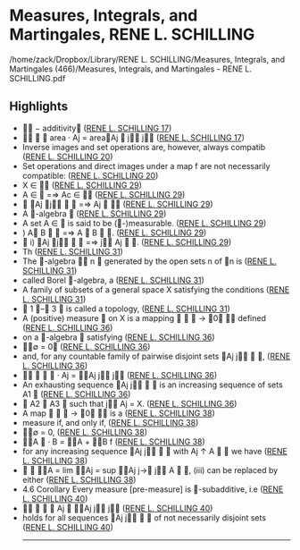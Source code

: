 # Measures, Integrals, and Martingales, RENE L. SCHILLING

/home/zack/Dropbox/Library/RENE L. SCHILLING/Measures, Integrals, and Martingales (466)/Measures, Integrals, and Martingales - RENE L. SCHILLING.pdf

## Highlights

-  − additivity (<a href="file:////home/zack/Dropbox/Library/RENE L. SCHILLING/Measures, Integrals, and Martingales (466)/Measures, Integrals, and Martingales - RENE L. SCHILLING.pdf#page=17" target="_blank">RENE L. SCHILLING 17</a>)
-    area · Aj = areaAj  j∈ j∈ (<a href="file:////home/zack/Dropbox/Library/RENE L. SCHILLING/Measures, Integrals, and Martingales (466)/Measures, Integrals, and Martingales - RENE L. SCHILLING.pdf#page=17" target="_blank">RENE L. SCHILLING 17</a>)
- Inverse images and set operations are, however, always compatib (<a href="file:////home/zack/Dropbox/Library/RENE L. SCHILLING/Measures, Integrals, and Martingales (466)/Measures, Integrals, and Martingales - RENE L. SCHILLING.pdf#page=20" target="_blank">RENE L. SCHILLING 20</a>)
- Set operations and direct images under a map f are not necessarily compatible: (<a href="file:////home/zack/Dropbox/Library/RENE L. SCHILLING/Measures, Integrals, and Martingales (466)/Measures, Integrals, and Martingales - RENE L. SCHILLING.pdf#page=20" target="_blank">RENE L. SCHILLING 20</a>)
- X ∈  (<a href="file:////home/zack/Dropbox/Library/RENE L. SCHILLING/Measures, Integrals, and Martingales (466)/Measures, Integrals, and Martingales - RENE L. SCHILLING.pdf#page=29" target="_blank">RENE L. SCHILLING 29</a>)
- A ∈  =⇒ Ac ∈  (<a href="file:////home/zack/Dropbox/Library/RENE L. SCHILLING/Measures, Integrals, and Martingales (466)/Measures, Integrals, and Martingales - RENE L. SCHILLING.pdf#page=29" target="_blank">RENE L. SCHILLING 29</a>)
-  Aj j∈ ⊂  =⇒ Aj ∈  (<a href="file:////home/zack/Dropbox/Library/RENE L. SCHILLING/Measures, Integrals, and Martingales (466)/Measures, Integrals, and Martingales - RENE L. SCHILLING.pdf#page=29" target="_blank">RENE L. SCHILLING 29</a>)
- A -algebra  (<a href="file:////home/zack/Dropbox/Library/RENE L. SCHILLING/Measures, Integrals, and Martingales (466)/Measures, Integrals, and Martingales - RENE L. SCHILLING.pdf#page=29" target="_blank">RENE L. SCHILLING 29</a>)
- A set A ∈  is said to be \(-\)measurable\. (<a href="file:////home/zack/Dropbox/Library/RENE L. SCHILLING/Measures, Integrals, and Martingales (466)/Measures, Integrals, and Martingales - RENE L. SCHILLING.pdf#page=29" target="_blank">RENE L. SCHILLING 29</a>)
- \) A B ∈  =⇒ A ∪ B ∈ \. (<a href="file:////home/zack/Dropbox/Library/RENE L. SCHILLING/Measures, Integrals, and Martingales (466)/Measures, Integrals, and Martingales - RENE L. SCHILLING.pdf#page=29" target="_blank">RENE L. SCHILLING 29</a>)
-  i\) Aj j∈ ⊂  =⇒ j∈ Aj ∈ \. (<a href="file:////home/zack/Dropbox/Library/RENE L. SCHILLING/Measures, Integrals, and Martingales (466)/Measures, Integrals, and Martingales - RENE L. SCHILLING.pdf#page=29" target="_blank">RENE L. SCHILLING 29</a>)
- Th (<a href="file:////home/zack/Dropbox/Library/RENE L. SCHILLING/Measures, Integrals, and Martingales (466)/Measures, Integrals, and Martingales - RENE L. SCHILLING.pdf#page=31" target="_blank">RENE L. SCHILLING 31</a>)
- The -algebra  n  generated by the open sets n of n is (<a href="file:////home/zack/Dropbox/Library/RENE L. SCHILLING/Measures, Integrals, and Martingales (466)/Measures, Integrals, and Martingales - RENE L. SCHILLING.pdf#page=31" target="_blank">RENE L. SCHILLING 31</a>)
- called Borel -algebra, a (<a href="file:////home/zack/Dropbox/Library/RENE L. SCHILLING/Measures, Integrals, and Martingales (466)/Measures, Integrals, and Martingales - RENE L. SCHILLING.pdf#page=31" target="_blank">RENE L. SCHILLING 31</a>)
- A family of subsets of a general space X satisfying the conditions (<a href="file:////home/zack/Dropbox/Library/RENE L. SCHILLING/Measures, Integrals, and Martingales (466)/Measures, Integrals, and Martingales - RENE L. SCHILLING.pdf#page=31" target="_blank">RENE L. SCHILLING 31</a>)
-  1 – 3  is called a topology, (<a href="file:////home/zack/Dropbox/Library/RENE L. SCHILLING/Measures, Integrals, and Martingales (466)/Measures, Integrals, and Martingales - RENE L. SCHILLING.pdf#page=31" target="_blank">RENE L. SCHILLING 31</a>)
- A \(positive\) measure  on X is a mapping    → 0  defined (<a href="file:////home/zack/Dropbox/Library/RENE L. SCHILLING/Measures, Integrals, and Martingales (466)/Measures, Integrals, and Martingales - RENE L. SCHILLING.pdf#page=36" target="_blank">RENE L. SCHILLING 36</a>)
- on a -algebra  satisfying (<a href="file:////home/zack/Dropbox/Library/RENE L. SCHILLING/Measures, Integrals, and Martingales (466)/Measures, Integrals, and Martingales - RENE L. SCHILLING.pdf#page=36" target="_blank">RENE L. SCHILLING 36</a>)
- ∅ = 0 (<a href="file:////home/zack/Dropbox/Library/RENE L. SCHILLING/Measures, Integrals, and Martingales (466)/Measures, Integrals, and Martingales - RENE L. SCHILLING.pdf#page=36" target="_blank">RENE L. SCHILLING 36</a>)
- and, for any countable family of pairwise disjoint sets Aj j∈ ⊂ , (<a href="file:////home/zack/Dropbox/Library/RENE L. SCHILLING/Measures, Integrals, and Martingales (466)/Measures, Integrals, and Martingales - RENE L. SCHILLING.pdf#page=36" target="_blank">RENE L. SCHILLING 36</a>)
-     · Aj = Aj j∈ j∈ (<a href="file:////home/zack/Dropbox/Library/RENE L. SCHILLING/Measures, Integrals, and Martingales (466)/Measures, Integrals, and Martingales - RENE L. SCHILLING.pdf#page=36" target="_blank">RENE L. SCHILLING 36</a>)
- An exhausting sequence Aj j∈ ⊂  is an increasing sequence of sets A1 ⊂ (<a href="file:////home/zack/Dropbox/Library/RENE L. SCHILLING/Measures, Integrals, and Martingales (466)/Measures, Integrals, and Martingales - RENE L. SCHILLING.pdf#page=36" target="_blank">RENE L. SCHILLING 36</a>)
-  A2 ⊂ A3 ⊂ such that j∈ Aj = X\. (<a href="file:////home/zack/Dropbox/Library/RENE L. SCHILLING/Measures, Integrals, and Martingales (466)/Measures, Integrals, and Martingales - RENE L. SCHILLING.pdf#page=36" target="_blank">RENE L. SCHILLING 36</a>)
- A map    → 0  is a (<a href="file:////home/zack/Dropbox/Library/RENE L. SCHILLING/Measures, Integrals, and Martingales (466)/Measures, Integrals, and Martingales - RENE L. SCHILLING.pdf#page=38" target="_blank">RENE L. SCHILLING 38</a>)
- measure if, and only if, (<a href="file:////home/zack/Dropbox/Library/RENE L. SCHILLING/Measures, Integrals, and Martingales (466)/Measures, Integrals, and Martingales - RENE L. SCHILLING.pdf#page=38" target="_blank">RENE L. SCHILLING 38</a>)
- ∅ = 0, (<a href="file:////home/zack/Dropbox/Library/RENE L. SCHILLING/Measures, Integrals, and Martingales (466)/Measures, Integrals, and Martingales - RENE L. SCHILLING.pdf#page=38" target="_blank">RENE L. SCHILLING 38</a>)
- A ∪ · B = A + B f (<a href="file:////home/zack/Dropbox/Library/RENE L. SCHILLING/Measures, Integrals, and Martingales (466)/Measures, Integrals, and Martingales - RENE L. SCHILLING.pdf#page=38" target="_blank">RENE L. SCHILLING 38</a>)
- for any increasing sequence Aj j∈ ⊂  with Aj ↑ A ∈  we have (<a href="file:////home/zack/Dropbox/Library/RENE L. SCHILLING/Measures, Integrals, and Martingales (466)/Measures, Integrals, and Martingales - RENE L. SCHILLING.pdf#page=38" target="_blank">RENE L. SCHILLING 38</a>)
-   A = lim Aj = sup Aj j→ j∈ A ∈ , \(iii\) can be replaced by either (<a href="file:////home/zack/Dropbox/Library/RENE L. SCHILLING/Measures, Integrals, and Martingales (466)/Measures, Integrals, and Martingales - RENE L. SCHILLING.pdf#page=38" target="_blank">RENE L. SCHILLING 38</a>)
- 4\.6 Corollary Every measure [pre-measure] is -subadditive, i\.e (<a href="file:////home/zack/Dropbox/Library/RENE L. SCHILLING/Measures, Integrals, and Martingales (466)/Measures, Integrals, and Martingales - RENE L. SCHILLING.pdf#page=40" target="_blank">RENE L. SCHILLING 40</a>)
-     Aj  Aj j∈ j∈ (<a href="file:////home/zack/Dropbox/Library/RENE L. SCHILLING/Measures, Integrals, and Martingales (466)/Measures, Integrals, and Martingales - RENE L. SCHILLING.pdf#page=40" target="_blank">RENE L. SCHILLING 40</a>)
- holds for all sequences Aj j∈ ⊂  of not necessarily disjoint sets (<a href="file:////home/zack/Dropbox/Library/RENE L. SCHILLING/Measures, Integrals, and Martingales (466)/Measures, Integrals, and Martingales - RENE L. SCHILLING.pdf#page=40" target="_blank">RENE L. SCHILLING 40</a>)<hr>

